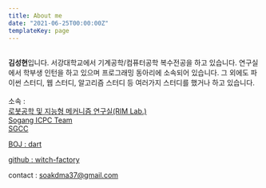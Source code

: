 ```yaml
---
title: About me
date: "2021-06-25T00:00:00Z"
templateKey: page
---
```


\
**김성현**입니다. 서강대학교에서 기계공학/컴퓨터공학 복수전공을 하고 있습니다.
연구실에서 학부생 인턴을 하고 있으며 프로그래밍 동아리에 소속되어 있습니다.
그 외에도 파이썬 스터디, 웹 스터디, 알고리즘 스터디 등 여러가지 스터디를 했거나 하고 있습니다.\
\
소속 :\
[로봇공학 및 지능형 메커니즘 연구실(RIM Lab.)](https://rim.sogang.ac.kr/home) \
[Sogang ICPC Team](https://acm.sogang.ac.kr/) \
[SGCC](http://sgcc.me/)

[BOJ : dart](https://www.acmicpc.net/user/dart)

[github : witch-factory](https://github.com/witch-factory)

contact : soakdma37@gmail.com